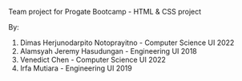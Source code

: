 Team project for Progate Bootcamp - HTML & CSS project

By:
1. Dimas Herjunodarpito Notoprayitno - Computer Science UI 2022
2. Alamsyah Jeremy Hasudungan - Engineering UI 2018
3. Venedict Chen - Computer Science UI 2022
4. Irfa Mutiara - Engineering UI 2019

